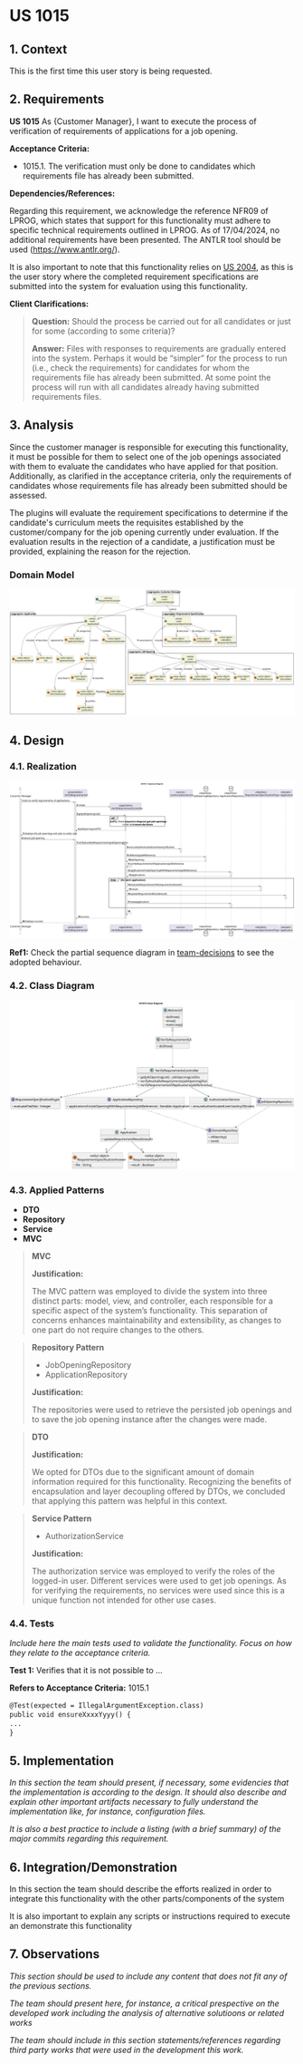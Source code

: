 # US 1015

## 1. Context

This is the first time this user story is being requested.

## 2. Requirements

**US 1015** As {Customer Manager}, I want to execute the process of verification of requirements of applications for a
job opening.

**Acceptance Criteria:**

- 1015.1. The verification must only be done to candidates which requirements file has already been submitted.

**Dependencies/References:**

Regarding this requirement, we acknowledge the reference NFR09 of LPROG, which states that support for this
functionality must adhere to specific technical requirements outlined in LPROG. As of 17/04/2024, no additional
requirements have been presented. The ANTLR tool should be used (https://www.antlr.org/).

It is also important to note that this functionality relies on [US 2004](../us_2004/readme.md), as this is the user
story where the completed
requirement specifications are submitted into the system for evaluation using this functionality.

**Client Clarifications:**

> **Question:** Should the process be carried out for all candidates or just for some (according to some criteria)?
>
> **Answer:** Files with responses to requirements are gradually entered into the system. Perhaps it would be “simpler”
> for the
> process to run (i.e., check the requirements) for candidates for whom the requirements file has already been
> submitted.
> At some point the process will run with all candidates already having submitted requirements files.

## 3. Analysis

Since the customer manager is responsible for executing this functionality, it must be possible for them to select one
of the job openings associated with them to evaluate the candidates who have applied for that position. Additionally, as
clarified in the acceptance criteria, only the requirements of candidates whose requirements file has already been
submitted should be assessed.

The plugins will evaluate the requirement specifications to determine if the candidate's curriculum meets the
requisites established by the customer/company for the job opening currently under evaluation. If the evaluation
results in the rejection of a candidate, a justification must be provided, explaining the reason for the rejection.

### Domain Model

![Domain Model](analysis-diagrams/domain-model.svg)

## 4. Design

### 4.1. Realization

![Sequence Diagram](design-diagrams/sequence-diagram.svg)

**Ref1:** Check the partial sequence diagram
in [team-decisions](../../team-decisions/team-decisions.md#shared-sequence-diagrams) to see the adopted behaviour.

### 4.2. Class Diagram

![Class Diagram](design-diagrams/class-diagram.svg)

### 4.3. Applied Patterns

* **DTO**
* **Repository**
* **Service**
* **MVC**

> **MVC**
>
> **Justification:**
>
> The MVC pattern was employed to divide the system into three distinct parts: model, view, and controller, each
> responsible for a specific aspect of the system’s functionality. This separation of concerns enhances maintainability
> and extensibility, as changes to one part do not require changes to the others.

> **Repository Pattern**
> * JobOpeningRepository
> * ApplicationRepository
>
> **Justification:**
>
> The repositories were used to retrieve the persisted job openings and to save the job opening instance after the
> changes were made.

> **DTO**
>
> **Justification:**
>
> We opted for DTOs due to the significant amount of domain information required for this functionality. Recognizing the
> benefits of encapsulation and layer decoupling offered by DTOs, we concluded that applying this pattern was
> helpful in this context.

> **Service Pattern**
> * AuthorizationService
>
> **Justification:**
>
> The authorization service was employed to verify the roles of the logged-in user. Different services were used to
> get job openings. As for verifying the requirements, no services were used since this is a unique function not
> intended for other use cases.

### 4.4. Tests

*Include here the main tests used to validate the functionality. Focus on how they relate to the acceptance criteria.*

**Test 1:** Verifies that it is not possible to ...

**Refers to Acceptance Criteria:** 1015.1

````
@Test(expected = IllegalArgumentException.class)
public void ensureXxxxYyyy() {
...
}
````

## 5. Implementation

*In this section the team should present, if necessary, some evidencies that the implementation is according to the
design. It should also describe and explain other important artifacts necessary to fully understand the implementation
like, for instance, configuration files.*

*It is also a best practice to include a listing (with a brief summary) of the major commits regarding this
requirement.*

## 6. Integration/Demonstration

In this section the team should describe the efforts realized in order to integrate this functionality with the other
parts/components of the system

It is also important to explain any scripts or instructions required to execute an demonstrate this functionality

## 7. Observations

*This section should be used to include any content that does not fit any of the previous sections.*

*The team should present here, for instance, a critical prespective on the developed work including the analysis of
alternative solutioons or related works*

*The team should include in this section statements/references regarding third party works that were used in the
development this work.*